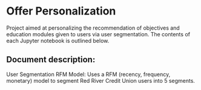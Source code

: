 # Offer Personalization
Project aimed at personalizing the recommendation of objectives and education modules given to users via user segmentation. The contents of each Jupyter notebook is outlined below.

## Document description:
User Segmentation RFM Model: Uses a RFM (recency, frequency, monetary) model to segment Red River Credit Union users into 5 segments.
